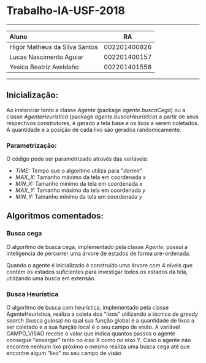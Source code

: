 # Trabalho-IA-USF-2018
-----

|__Aluno__|__RA__|
|:----------------------------|:------------:|
|Higor Matheus da Silva Santos|002201400826|
|Lucas Nascimento Aguiar|002201400157|
|Yesica Beatriz Aveldaño|002201401558|

-----

## Inicialização:

Ao instanciar tanto a classe _Agente_ (package _agente.buscaCega_) ou a classe _AgenteHeuristica_ (package _agente.buscaHeurística_) a partir de seus respectivos construtores, é gerado a tela base e os lixos a serem coletados. A quantidade e a posição de cada lixo são gerados randomicamente.

### Parametrização:

O código pode ser parametrizado através das variáveis:
* *TIME:* Tempo que o algoritmo utiliza para "_dormir_"
* *MAX_X:* Tamanho máximo da tela em coordenada _x_
* *MIN_X:* Tamanho minimo da tela em coordenada _x_
* *MAX_Y:* Tamanho máximo da tela em coordenada _y_
* *MIN_Y:* Tamanho minimo da tela em coordenada _y_

## Algoritmos comentados:
### Busca cega

O algoritmo de busca cega, implementado pela classe _Agente_, possui a inteligencia de percorrer uma árvore de estados de forma pré-ordenada.

Quando o agente é inicializado é construído uma árvore com 4 níveis que contém os estados suficientes para investigar todos os estados da tela, utilizando uma busca em extensão.

### Busca Heurística

O algoritmo de busca com heurística, implementado pela classe AgenteHeuristica, realiza a coleta dos "lixos" utilizando a técnica de _greedy search_ (busca gulosa) no qual sua função global é a quantidade de lixos a ser coletado e a sua função local é o seu campo de visão. A variável CAMPO_VISAO recebe o valor que indica quantos passos o agente consegue "enxergar" tanto no eixo X como no eixo Y. Caso o agente não encontre nenhum lixo próximo o mesmo realiza uma busca cega até que encontre algum "lixo" no seu campo de visão
